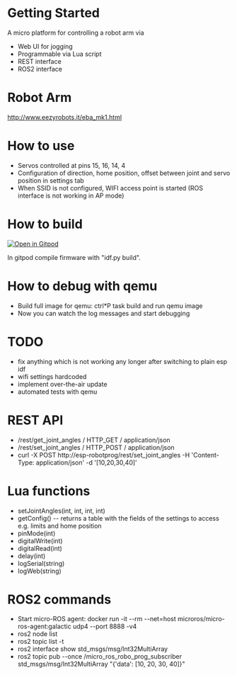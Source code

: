 # Getting Started
A micro platform for controlling a robot arm via
* Web UI for jogging
* Programmable via Lua script
* REST interface
* ROS2 interface

# Robot Arm
http://www.eezyrobots.it/eba_mk1.html

# How to use
* Servos controlled at pins 15, 16, 14, 4
* Configuration of direction, home position, offset between joint and servo position in settings tab
* When SSID is not configured, WIFI access point is started (ROS interface is not working in AP mode)

# How to build
[![Open in Gitpod](https://gitpod.io/button/open-in-gitpod.svg)](https://gitpod.io/#https://github.com/chhartmann/RoboProg)

In gitpod compile firmware with "idf.py build".


# How to debug with qemu
* Build full image for qemu: ctrl*P task build and run qemu image
* Now you can watch the log messages and start debugging


# TODO
* fix anything which is not working any longer after switching to plain esp idf
* wifi settings hardcoded
* implement over-the-air update
* automated tests with qemu

# REST API
* /rest/get_joint_angles / HTTP_GET / application/json
* /rest/set_joint_angles / HTTP_POST / application/json
* curl -X POST http://esp-robotprog/rest/set_joint_angles -H 'Content-Type: application/json' -d '[10,20,30,40]'

# Lua functions
* setJointAngles(int, int, int, int)
* getConfig() -- returns a table with the fields of the settings to access e.g. limits and home position
* pinMode(int)
* digitalWrite(int)
* digitalRead(int)
* delay(int)
* logSerial(string)
* logWeb(string)

# ROS2 commands
* Start micro-ROS agent: docker run -it --rm --net=host microros/micro-ros-agent:galactic udp4 --port 8888 -v4
* ros2 node list
* ros2 topic list -t
* ros2 interface show std_msgs/msg/Int32MultiArray
* ros2 topic pub --once /micro_ros_robo_prog_subscriber std_msgs/msg/Int32MultiArray "{'data': [10, 20, 30, 40]}"
